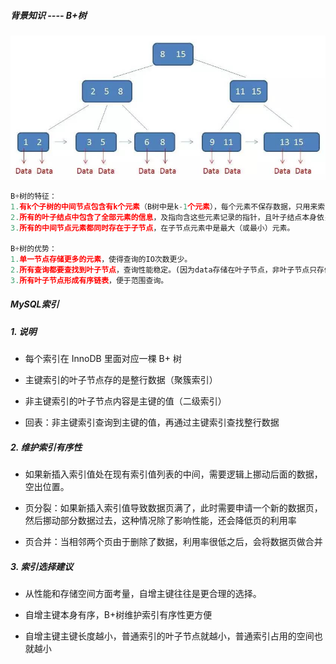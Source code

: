 ##### 背景知识 ---- B+树

<img src="pic/index.jpg" width=700 />

```python
B+树的特征：
1.有k个子树的中间节点包含有k个元素（B树中是k-1个元素），每个元素不保存数据，只用来索引，所有数据都保存在叶子节点。
2.所有的叶子结点中包含了全部元素的信息，及指向含这些元素记录的指针，且叶子结点本身依关键字的大小自小而大顺序链接。
3.所有的中间节点元素都同时存在于子节点，在子节点元素中是最大（或最小）元素。

B+树的优势：
1.单一节点存储更多的元素，使得查询的IO次数更少。
2.所有查询都要查找到叶子节点，查询性能稳定。(因为data存储在叶子节点，非叶子节点只存储索引)
3.所有叶子节点形成有序链表，便于范围查询。
```



##### MySQL索引



##### 1. 说明

* 每个索引在 InnoDB 里面对应一棵 B+ 树

* 主键索引的叶子节点存的是整行数据（聚簇索引）
* 非主键索引的叶子节点内容是主键的值（二级索引）
* 回表：非主键索引查询到主键的值，再通过主键索引查找整行数据



##### 2. 维护索引有序性

* 如果新插入索引值处在现有索引值列表的中间，需要逻辑上挪动后面的数据，空出位置。

* 页分裂：如果新插入索引值导致数据页满了，此时需要申请一个新的数据页，然后挪动部分数据过去，这种情况除了影响性能，还会降低页的利用率

* 页合并：当相邻两个页由于删除了数据，利用率很低之后，会将数据页做合并



##### 3. 索引选择建议

* 从性能和存储空间方面考量，自增主键往往是更合理的选择。
* 自增主键本身有序，B+树维护索引有序性更方便

* 自增主键主键长度越小，普通索引的叶子节点就越小，普通索引占用的空间也就越小



